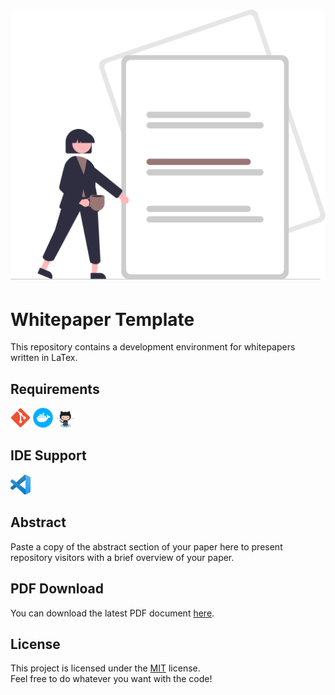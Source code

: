 <h1 align="center">
    <img src="assets/logo.svg" width="512px">
</h1>

# Whitepaper Template

This repository contains a development environment for whitepapers written in LaTex.

## Requirements

<p float="left">
    <a href="https://git-scm.com"><img src="assets/git.png" alt="git" width="32"/></a>
    <a href="https://www.docker.com"><img src="assets/docker.png" alt="docker" width="32"/></a>
    <a href="https://www.github.com/"><img src="assets/github.png" alt="github" width="32"/></a>
</p>

## IDE Support

<p float="left">
    <a href="https://code.visualstudio.com"><img src="assets/vscode.png" alt="vscode" width="32"/></a>
</p>

## Abstract

Paste a copy of the abstract section of your paper here to present repository visitors with a brief overview of your paper.

## PDF Download

You can download the latest PDF document [here](https://github.com/Family-Office-Company/whitepaper-template/releases/latest).

## License

This project is licensed under the [MIT](LICENSE) license.  
Feel free to do whatever you want with the code!
